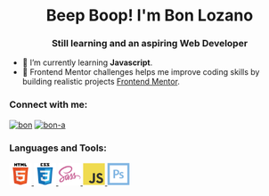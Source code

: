 <h1 align="center">Beep Boop! I'm Bon Lozano</h1>
<h3 align="center">Still learning and an aspiring Web Developer</h3>

- 🌱 I’m currently learning **Javascript**.
- 🌱 Frontend Mentor challenges helps me improve coding skills by building realistic projects <a href="https://www.frontendmentor.io/challenges?types=free" target="_blank">Frontend Mentor</a>.

 
<h3 align="left">Connect with me:</h3>
<p align="left">
<a href="https://twitter.com/bonlozano13" target="blank"><img align="center" src="https://cdn.jsdelivr.net/npm/simple-icons@3.0.1/icons/twitter.svg" alt="bon" height="30" width="40" /></a>
 <a href="https:linkedin.com/in/bon-louise-lozano-301168b8o" target="blank"><img align="center" src="https://cdn.jsdelivr.net/npm/simple-icons@3.0.1/icons/linkedin.svg" alt="bon-a" height="30" width="40" /></a>
</p>

<h3 align="left">Languages and Tools:</h3>
<p align="left"> 
  <a href="https://www.w3.org/html/" target="_blank"> <img src="https://raw.githubusercontent.com/devicons/devicon/master/icons/html5/html5-original-wordmark.svg" alt="html5" width="40" height="40"/> </a> 
  <a href="https://www.w3schools.com/css/" target="_blank"> <img src="https://raw.githubusercontent.com/devicons/devicon/master/icons/css3/css3-original-wordmark.svg" alt="css3" width="40" height="40"/> </a>
  <a href="https://sass-lang.com" target="_blank"> <img src="https://raw.githubusercontent.com/devicons/devicon/master/icons/sass/sass-original.svg" alt="sass" width="40" height="40"/> </a> </a> <a href="https://developer.mozilla.org/en-US/docs/Web/JavaScript" target="_blank"> <img src="https://raw.githubusercontent.com/devicons/devicon/master/icons/javascript/javascript-original.svg" alt="javascript" width="40" height="40"/> </a>
  <a href="https://www.photoshop.com/en" target="_blank"> <img src="https://raw.githubusercontent.com/devicons/devicon/master/icons/photoshop/photoshop-line.svg" alt="photoshop" width="40" height="40"/></a> 
  </p>

